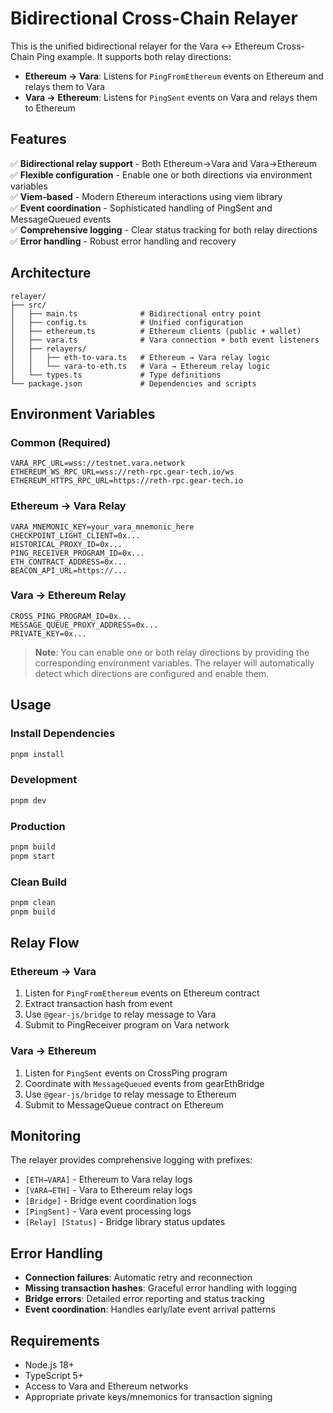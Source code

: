 # Bidirectional Cross-Chain Relayer

This is the unified bidirectional relayer for the Vara ↔ Ethereum Cross-Chain Ping example. It supports both relay directions:

- **Ethereum → Vara**: Listens for `PingFromEthereum` events on Ethereum and relays them to Vara
- **Vara → Ethereum**: Listens for `PingSent` events on Vara and relays them to Ethereum

## Features

✅ **Bidirectional relay support** - Both Ethereum→Vara and Vara→Ethereum  
✅ **Flexible configuration** - Enable one or both directions via environment variables  
✅ **Viem-based** - Modern Ethereum interactions using viem library  
✅ **Event coordination** - Sophisticated handling of PingSent and MessageQueued events  
✅ **Comprehensive logging** - Clear status tracking for both relay directions  
✅ **Error handling** - Robust error handling and recovery  

## Architecture

```
relayer/
├── src/
│   ├── main.ts              # Bidirectional entry point
│   ├── config.ts            # Unified configuration
│   ├── ethereum.ts          # Ethereum clients (public + wallet)
│   ├── vara.ts              # Vara connection + both event listeners
│   ├── relayers/
│   │   ├── eth-to-vara.ts   # Ethereum → Vara relay logic
│   │   └── vara-to-eth.ts   # Vara → Ethereum relay logic
│   └── types.ts             # Type definitions
└── package.json             # Dependencies and scripts
```

## Environment Variables

### Common (Required)
```env
VARA_RPC_URL=wss://testnet.vara.network
ETHEREUM_WS_RPC_URL=wss://reth-rpc.gear-tech.io/ws  
ETHEREUM_HTTPS_RPC_URL=https://reth-rpc.gear-tech.io
```

### Ethereum → Vara Relay
```env
VARA_MNEMONIC_KEY=your_vara_mnemonic_here
CHECKPOINT_LIGHT_CLIENT=0x...
HISTORICAL_PROXY_ID=0x...
PING_RECEIVER_PROGRAM_ID=0x...
ETH_CONTRACT_ADDRESS=0x...
BEACON_API_URL=https://...
```

### Vara → Ethereum Relay  
```env
CROSS_PING_PROGRAM_ID=0x...
MESSAGE_QUEUE_PROXY_ADDRESS=0x...
PRIVATE_KEY=0x...
```

> **Note**: You can enable one or both relay directions by providing the corresponding environment variables. The relayer will automatically detect which directions are configured and enable them.

## Usage

### Install Dependencies
```bash
pnpm install
```

### Development
```bash
pnpm dev
```

### Production
```bash
pnpm build
pnpm start
```

### Clean Build
```bash
pnpm clean
pnpm build
```

## Relay Flow

### Ethereum → Vara
1. Listen for `PingFromEthereum` events on Ethereum contract
2. Extract transaction hash from event
3. Use `@gear-js/bridge` to relay message to Vara
4. Submit to PingReceiver program on Vara network

### Vara → Ethereum  
1. Listen for `PingSent` events on CrossPing program
2. Coordinate with `MessageQueued` events from gearEthBridge
3. Use `@gear-js/bridge` to relay message to Ethereum
4. Submit to MessageQueue contract on Ethereum

## Monitoring

The relayer provides comprehensive logging with prefixes:
- `[ETH→VARA]` - Ethereum to Vara relay logs
- `[VARA→ETH]` - Vara to Ethereum relay logs  
- `[Bridge]` - Bridge event coordination logs
- `[PingSent]` - Vara event processing logs
- `[Relay] [Status]` - Bridge library status updates

## Error Handling

- **Connection failures**: Automatic retry and reconnection
- **Missing transaction hashes**: Graceful error handling with logging
- **Bridge errors**: Detailed error reporting and status tracking
- **Event coordination**: Handles early/late event arrival patterns

## Requirements

- Node.js 18+ 
- TypeScript 5+
- Access to Vara and Ethereum networks
- Appropriate private keys/mnemonics for transaction signing